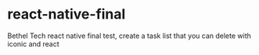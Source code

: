 # react-native-final
Bethel Tech react native final test, create a task list that you can delete with iconic and react
